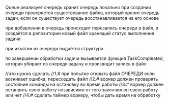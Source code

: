 Queue 
реализует очередь
хранит очередь локально
при создании очереди проверяется существование файла, который хранит очередь задач, если он существует очередь восстанавливается на его основе

при добавлении в очередь происходит перезапись очереди в файл, и создаётся в репозитории новый файл хранящий статус выполнения задачи

при изъятии из очереди выдаётся структура

по завершении обработки задачи вызывается функция TaskCompleated, которая убирает из очереди задачу и производит запись в файл




//что нужно сделать
//1.# при попытке открыть файл ОЧЕРЕДИ если возникает ошибка, пересоздать файл
//2.# воркер должен проверять состояние команды на остановку во время работы
//3.# воркер должен останвить свою работу независимо от того закончил он свою работу или нет
//4.# сделать таймер воркеру, чтобы дать время на обработку